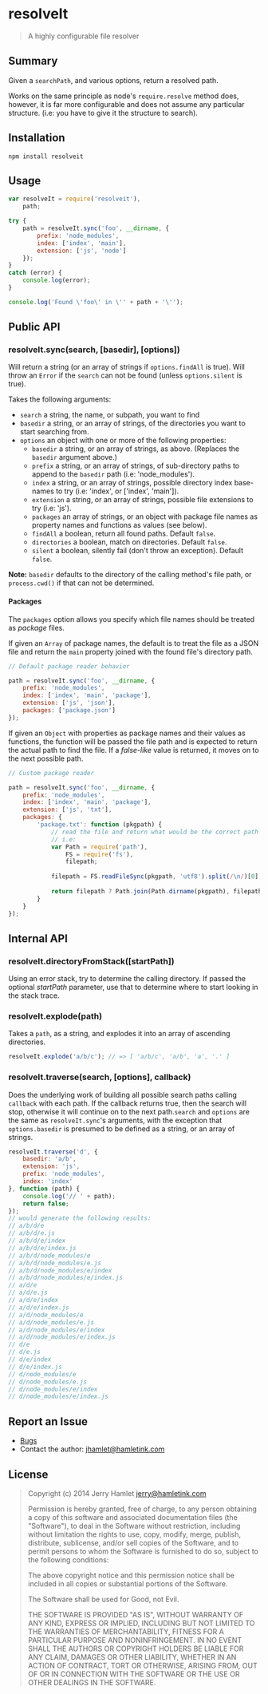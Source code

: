 resolveIt
=========

> A highly configurable file resolver

Summary
-------

Given a `searchPath`, and various options, return a resolved path.

Works on the same principle as node's `require.resolve` method does, however, it is
far more configurable and does not assume any particular structure. (i.e: you have to
give it the structure to search).


Installation
------------

~~~
npm install resolveit
~~~

Usage
-----

~~~js
var resolveIt = require('resolveit'),
    path;

try {
    path = resolveIt.sync('foo', __dirname, {
        prefix: 'node_modules',
        index: ['index', 'main'],
        extension: ['js', 'node']
    });
}
catch (error) {
    console.log(error);
}

console.log('Found \'foo\' in \'' + path + '\'');
~~~


Public API
----------

### resolveIt.sync(search, [basedir], [options]) ###

Will return a string (or an array of strings if `options.findAll` is true). Will
throw an `Error` if the `search` can not be found (unless `options.silent` is true).

Takes the following arguments:

* `search` a string, the name, or subpath, you want to find
* `basedir` a string, or an array of strings, of the directories you want to start
  searching from.
* `options` an object with one or more of the following properties:
    * `basedir` a string, or an array of strings, as above. (Replaces the `basedir`
      argument above.)
    * `prefix` a string, or an array of strings, of sub-directory paths to append to
      the `basedir` path (i.e: 'node_modules').
    * `index` a string, or an array of strings, possible directory index base-names
      to try (i.e: 'index', or ['index', 'main']).
    * `extension` a string, or an array of strings, possible file extensions to try
      (i.e: 'js').
    * `packages` an array of strings, or an object with package file names as
      property names and functions as values (see below).
    * `findAll` a boolean, return all found paths. Default `false`.
    * `directories` a boolean, match on directories. Default `false`.
    * `silent` a boolean, silently fail (don't throw an exception). Default `false`.

**Note:** `basedir` defaults to the directory of the calling method's file path, or
`process.cwd()` if that can not be determined.

#### Packages ####

The `packages` option allows you specify which file names should be treated as
*package* files.

If given an `Array` of package names, the default is to treat the file as a JSON file
and return the `main` property joined with the found file's directory path.

~~~js
// Default package reader behavior

path = resolveIt.sync('foo', __dirname, {
    prefix: 'node_modules',
    index: ['index', 'main', 'package'],
    extension: ['js', 'json'],
    packages: ['package.json']
});
~~~

If given an `Object` with properties as package names and their values as functions,
the function will be passed the file path and is expected to return the actual path
to find the file. If a *false-like* value is returned, it moves on to the next
possible path.

~~~js
// Custom package reader

path = resolveIt.sync('foo', __dirname, {
    prefix: 'node_modules',
    index: ['index', 'main', 'package'],
    extension: ['js', 'txt'],
    packages: {
        'package.txt': function (pkgpath) {
            // read the file and return what would be the correct path
            // i.e:
            var Path = require('path'),
                FS = require('fs'),
                filepath;
            
            filepath = FS.readFileSync(pkgpath, 'utf8').split(/\n/)[0];
            
            return filepath ? Path.join(Path.dirname(pkgpath), filepath) : false;
        }
    }
});
~~~

Internal API
------------

### resolveIt.directoryFromStack([startPath]) ###

Using an error stack, try to determine the calling directory.  If passed the optional
*startPath* parameter, use that to determine where to start looking in the stack
trace.


### resolveIt.explode(path) ###

Takes a `path`, as a string, and explodes it into an array of ascending directories.

~~~js
resolveIt.explode('a/b/c'); // => [ 'a/b/c', 'a/b', 'a', '.' ]
~~~

### resolveIt.traverse(search, [options], callback) ###

Does the underlying work of building all possible search paths calling `callback`
with each path.  If the callback returns true, then the search will stop, otherwise
it will continue on to the next path.`search` and `options` are the same as
`resolveIt.sync`'s arguments, with the exception that `options.basedir` is
presumed to be defined as a string, or an array of strings.
~~~js
resolveIt.traverse('d', { 
    basedir: 'a/b',
    extension: 'js',
    prefix: 'node_modules',
    index: 'index'
}, function (path) {
    console.log('// ' + path);
    return false;
});
// would generate the following results:
// a/b/d/e
// a/b/d/e.js
// a/b/d/e/index
// a/b/d/e/index.js
// a/b/d/node_modules/e
// a/b/d/node_modules/e.js
// a/b/d/node_modules/e/index
// a/b/d/node_modules/e/index.js
// a/d/e
// a/d/e.js
// a/d/e/index
// a/d/e/index.js
// a/d/node_modules/e
// a/d/node_modules/e.js
// a/d/node_modules/e/index
// a/d/node_modules/e/index.js
// d/e
// d/e.js
// d/e/index
// d/e/index.js
// d/node_modules/e
// d/node_modules/e.js
// d/node_modules/e/index
// d/node_modules/e/index.js
~~~


Report an Issue
---------------

* [Bugs](http://github.com/jhamlet/node-resolveit/issues)
* Contact the author: <jhamlet@hamletink.com>


License
-------

> Copyright (c) 2014 Jerry Hamlet <jerry@hamletink.com>
> 
> Permission is hereby granted, free of charge, to any person
> obtaining a copy of this software and associated documentation
> files (the "Software"), to deal in the Software without
> restriction, including without limitation the rights to use,
> copy, modify, merge, publish, distribute, sublicense, and/or sell
> copies of the Software, and to permit persons to whom the
> Software is furnished to do so, subject to the following
> conditions:
> 
> The above copyright notice and this permission notice shall be
> included in all copies or substantial portions of the Software.
> 
> The Software shall be used for Good, not Evil.
> 
> THE SOFTWARE IS PROVIDED "AS IS", WITHOUT WARRANTY OF ANY KIND,
> EXPRESS OR IMPLIED, INCLUDING BUT NOT LIMITED TO THE WARRANTIES
> OF MERCHANTABILITY, FITNESS FOR A PARTICULAR PURPOSE AND
> NONINFRINGEMENT. IN NO EVENT SHALL THE AUTHORS OR COPYRIGHT
> HOLDERS BE LIABLE FOR ANY CLAIM, DAMAGES OR OTHER LIABILITY,
> WHETHER IN AN ACTION OF CONTRACT, TORT OR OTHERWISE, ARISING
> FROM, OUT OF OR IN CONNECTION WITH THE SOFTWARE OR THE USE OR
> OTHER DEALINGS IN THE SOFTWARE.
> 
